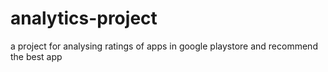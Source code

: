 # analytics-project
a project for analysing ratings of apps in google playstore and recommend the best app
